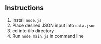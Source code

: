 ## Instructions
1. Install `node.js`
2. Place desired JSON input into `data.json`
3. cd into /lib directory
3. Run `node main.js` in command line
